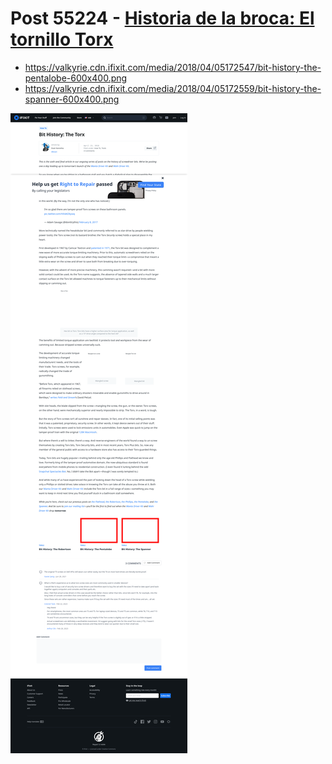 # Post 55224 - [Historia de la broca: El tornillo Torx](https://www.ifixit.com/News/55224/historia-de-la-broca-el-torx)

- https://valkyrie.cdn.ifixit.com/media/2018/04/05172547/bit-history-the-pentalobe-600x400.png
- https://valkyrie.cdn.ifixit.com/media/2018/04/05172559/bit-history-the-spanner-600x400.png

![screencap](screenshots/31a3a929-7c98-46be-b2a5-2b5188e36477.png)
